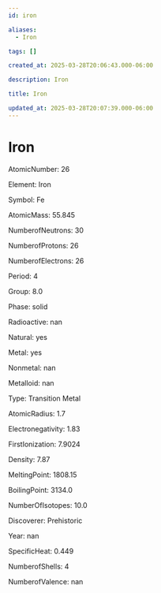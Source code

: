 ```yaml
---
id: iron

aliases:
  - Iron

tags: []

created_at: 2025-03-28T20:06:43.000-06:00

description: Iron

title: Iron

updated_at: 2025-03-28T20:07:39.000-06:00
---
```


# Iron

AtomicNumber: 26

Element: Iron

Symbol: Fe

AtomicMass: 55.845

NumberofNeutrons: 30

NumberofProtons: 26

NumberofElectrons: 26

Period: 4

Group: 8.0

Phase: solid

Radioactive: nan

Natural: yes

Metal: yes

Nonmetal: nan

Metalloid: nan

Type: Transition Metal

AtomicRadius: 1.7

Electronegativity: 1.83

FirstIonization: 7.9024

Density: 7.87

MeltingPoint: 1808.15

BoilingPoint: 3134.0

NumberOfIsotopes: 10.0

Discoverer: Prehistoric

Year: nan

SpecificHeat: 0.449

NumberofShells: 4

NumberofValence: nan
